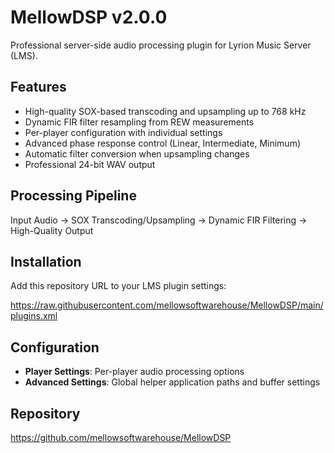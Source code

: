 # MellowDSP v2.0.0

Professional server-side audio processing plugin for Lyrion Music Server (LMS).

## Features

- High-quality SOX-based transcoding and upsampling up to 768 kHz
- Dynamic FIR filter resampling from REW measurements
- Per-player configuration with individual settings
- Advanced phase response control (Linear, Intermediate, Minimum)
- Automatic filter conversion when upsampling changes
- Professional 24-bit WAV output

## Processing Pipeline

Input Audio → SOX Transcoding/Upsampling → Dynamic FIR Filtering → High-Quality Output

## Installation

Add this repository URL to your LMS plugin settings:

https://raw.githubusercontent.com/mellowsoftwarehouse/MellowDSP/main/plugins.xml

## Configuration

- **Player Settings**: Per-player audio processing options
- **Advanced Settings**: Global helper application paths and buffer settings

## Repository

https://github.com/mellowsoftwarehouse/MellowDSP
